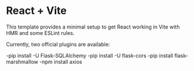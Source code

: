 # React + Vite

This template provides a minimal setup to get React working in Vite with HMR and some ESLint rules.

Currently, two official plugins are available:

-pip install -U Flask-SQLAlchemy
-pip install -U flask-cors
-pip install flask-marshmallow
-npm install axios

